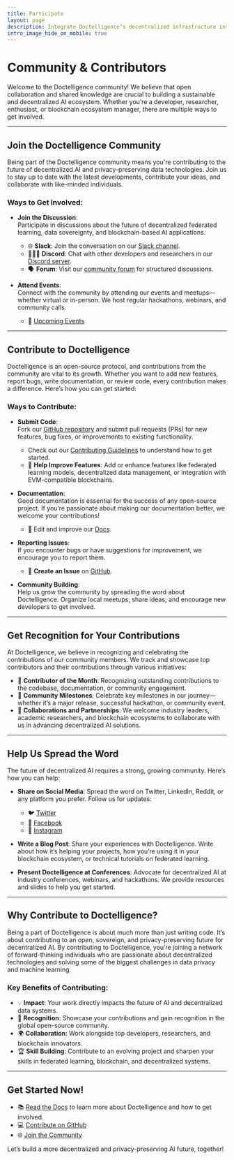 ```yaml
---
title: Participate  
layout: page  
description: Integrate Doctelligence’s decentralized infrastructure into your ecosystem and help build the future of AI and data marketplaces.  
intro_image_hide_on_mobile: true  
---
```


# Community & Contributors

Welcome to the Doctelligence community! We believe that open collaboration and shared knowledge are crucial to building a sustainable and decentralized AI ecosystem. Whether you’re a developer, researcher, enthusiast, or blockchain ecosystem manager, there are multiple ways to get involved.

---

## Join the Doctelligence Community

Being part of the Doctelligence community means you're contributing to the future of decentralized AI and privacy-preserving data technologies. Join us to stay up to date with the latest developments, contribute your ideas, and collaborate with like-minded individuals.

### Ways to Get Involved:
- **Join the Discussion**:  
   Participate in discussions about the future of decentralized federated learning, data sovereignty, and blockchain-based AI applications.
   - 🌐 **Slack**: Join the conversation on our [Slack channel](https://doctelligence.slack.com).
   - 🧑‍🤝‍🧑 **Discord**: Chat with other developers and researchers in our [Discord server](https://discord.gg/J8x8kTwhGm).
   - 🗣️ **Forum**: Visit our [community forum](https://doctelligence.community) for structured discussions.

- **Attend Events**:  
   Connect with the community by attending our events and meetups—whether virtual or in-person. We host regular hackathons, webinars, and community calls.
   - 📅 [Upcoming Events](https://deficonf.nyc)

---

## Contribute to Doctelligence

Doctelligence is an open-source protocol, and contributions from the community are vital to its growth. Whether you want to add new features, report bugs, write documentation, or review code, every contribution makes a difference. Here’s how you can get started:

### Ways to Contribute:
- **Submit Code**:  
   Fork our [GitHub repository](https://github.com/Doctelligence) and submit pull requests (PRs) for new features, bug fixes, or improvements to existing functionality.  
   - Check out our [Contributing Guidelines](https://github.com/Doctelligence/contribute) to understand how to get started.
   - 🔧 **Help Improve Features**: Add or enhance features like federated learning models, decentralized data management, or integration with EVM-compatible blockchains.

- **Documentation**:  
   Good documentation is essential for the success of any open-source project. If you’re passionate about making our documentation better, we welcome your contributions!  
   - 📝 Edit and improve our [Docs](https://doctelligence.github.io/docs).

- **Reporting Issues**:  
   If you encounter bugs or have suggestions for improvement, we encourage you to report them.
   - 🚨 **Create an Issue** on [GitHub](https://github.com/Doctelligence/issues).

- **Community Building**:  
   Help us grow the community by spreading the word about Doctelligence. Organize local meetups, share ideas, and encourage new developers to get involved.

---

## Get Recognition for Your Contributions

At Doctelligence, we believe in recognizing and celebrating the contributions of our community members. We track and showcase top contributors and their contributions through various initiatives:
- 🏅 **Contributor of the Month**: Recognizing outstanding contributions to the codebase, documentation, or community engagement.
- 🎉 **Community Milestones**: Celebrate key milestones in our journey—whether it’s a major release, successful hackathon, or community event.
- 💼 **Collaborations and Partnerships**: We welcome industry leaders, academic researchers, and blockchain ecosystems to collaborate with us in advancing decentralized AI solutions.

---

## Help Us Spread the Word

The future of decentralized AI requires a strong, growing community. Here’s how you can help:
- **Share on Social Media**: Spread the word on Twitter, LinkedIn, Reddit, or any platform you prefer. Follow us for updates:
   - 🐦 [Twitter](https://x.com/doctelligence)
   - 📘 [Facebook](https://facebook.com/Doctelligence)
   - 📸 [Instagram](https://instagram.com/Doctelligence)

- **Write a Blog Post**: Share your experiences with Doctelligence. Write about how it’s helping your projects, how you’re using it in your blockchain ecosystem, or technical tutorials on federated learning.

- **Present Doctelligence at Conferences**: Advocate for decentralized AI at industry conferences, webinars, and hackathons. We provide resources and slides to help you get started.

---

## Why Contribute to Doctelligence?

Being a part of Doctelligence is about much more than just writing code. It’s about contributing to an open, sovereign, and privacy-preserving future for decentralized AI. By contributing to Doctelligence, you’re joining a network of forward-thinking individuals who are passionate about decentralized technologies and solving some of the biggest challenges in data privacy and machine learning.

### Key Benefits of Contributing:
- 💡 **Impact**: Your work directly impacts the future of AI and decentralized data systems.
- 🚀 **Recognition**: Showcase your contributions and gain recognition in the global open-source community.
- 🌍 **Collaboration**: Work alongside top developers, researchers, and blockchain innovators.
- 🏆 **Skill Building**: Contribute to an evolving project and sharpen your skills in federated learning, blockchain, and decentralized systems.

---

## Get Started Now!

- 📚 [Read the Docs](https://doctelligence.github.io/docs) to learn more about Doctelligence and how to get involved.
- 💻 [Contribute on GitHub](https://github.com/Doctelligence)
- 🌐 [Join the Community](https://doctelligence.community)

Let’s build a more decentralized and privacy-preserving AI future, together!
